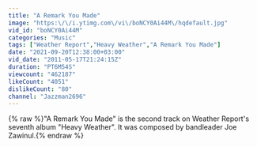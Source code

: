 ```yaml
---
title: "A Remark You Made"
image: "https:\/\/i.ytimg.com\/vi\/boNCY0Ai44M\/hqdefault.jpg"
vid_id: "boNCY0Ai44M"
categories: "Music"
tags: ["Weather Report","Heavy Weather","A Remark You Made"]
date: "2021-09-20T12:38:00+03:00"
vid_date: "2011-05-17T21:24:15Z"
duration: "PT6M54S"
viewcount: "462187"
likeCount: "4051"
dislikeCount: "80"
channel: "Jazzman2696"
---
```

{% raw %}&quot;A Remark You Made&quot; is the second track on Weather Report's seventh album &quot;Heavy Weather&quot;. It was composed by bandleader Joe Zawinul.{% endraw %}

